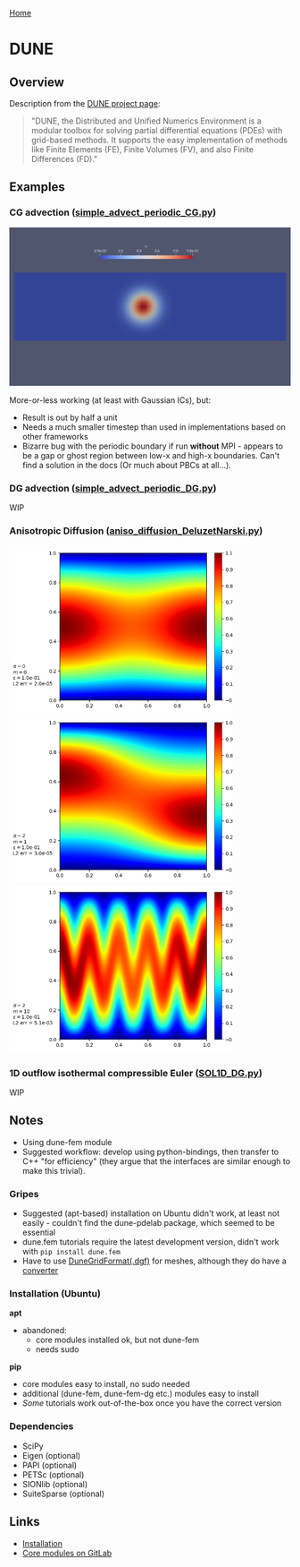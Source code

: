 [Home](../readme.md)
# DUNE

## Overview

Description from the [DUNE project page](https://www.dune-project.org/):

> "DUNE, the Distributed and Unified Numerics Environment is a modular toolbox for solving partial differential equations (PDEs) with grid-based methods. It supports the easy implementation of methods like Finite Elements (FE), Finite Volumes (FV), and also Finite Differences (FD)."

## Examples

### CG advection ([simple_advect_periodic_CG.py](examples/simple_advection/simple_advect_periodic_CG.py))

<img src="examples/simple_advection/postproc/DUNE_advection_CG.gif" width="600">

More-or-less working (at least with Gaussian ICs), but:
- Result is out by half a unit
- Needs a much smaller timestep than used in implementations based on other frameworks
- Bizarre bug with the periodic boundary if run **without** MPI - appears to be a gap or ghost region between low-x and high-x boundaries. Can't find a solution in the docs (Or much about PBCs at all...).
### DG advection ([simple_advect_periodic_DG.py](examples/simple_advection/simple_advect_periodic_DG.py))

WIP

### Anisotropic Diffusion ([aniso_diffusion_DeluzetNarski.py](examples/aniso_diffusion/aniso_diffusion_DeluzetNarski.py))

<img src="examples/aniso_diffusion/output/aniso_diffa0_m0_4bcs_160x160.png" width="400" style="margin-right: 1.5rem">
<img src="examples/aniso_diffusion/output/aniso_diffa2_m1_4bcs_160x160.png" width="400" style="margin-right: 1.5rem">
<img src="examples/aniso_diffusion/output/aniso_diffa2_m10_4bcs_160x160.png" width="400" style="margin-right: 1.5rem">


### 1D outflow isothermal compressible Euler ([SOL1D_DG.py](examples/1doutflow/SOL1D_DG.py))

WIP

## Notes

- Using dune-fem module 
- Suggested workflow: develop using python-bindings, then transfer to C++ "for efficiency" (they argue that the interfaces are similar enough to make this trivial).

### Gripes
- Suggested (apt-based) installation on Ubuntu didn't work, at least not easily - couldn't find the dune-pdelab package, which seemed to be essential
- dune.fem tutorials require the latest development version, didn't work with `pip install dune.fem`
- Have to use [DuneGridFormat(.dgf)](https://dune-project.org/doxygen/master/group__DuneGridFormatParser.html) for meshes, although they do have a [converter](https://dune-project.org/sphinx/content/sphinx/dune-fem/gmsh2dgf_nb.html)

### Installation (Ubuntu)

**apt**
- abandoned:
  - core modules installed ok, but not dune-fem
  - needs sudo

**pip**
- core modules easy to install, no sudo needed
- additional (dune-fem, dune-fem-dg etc.) modules easy to install
- *Some* tutorials work out-of-the-box once you have the correct version

### Dependencies
- SciPy
- Eigen (optional)
- PAPI (optional)
- PETSc (optional)
- SIONlib (optional)
- SuiteSparse (optional)

## Links

- [Installation](https://www.dune-project.org/doc/installation/)
- [Core modules on GitLab](https://gitlab.dune-project.org/core/)